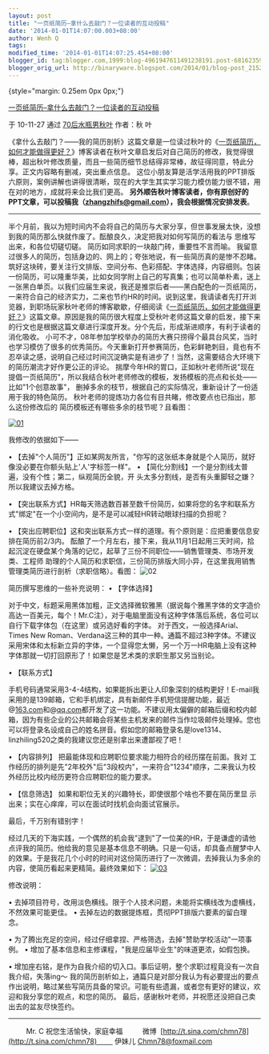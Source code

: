 ```yaml
---
layout: post
title: "一页纸简历–拿什么去敲门？一位读者的互动投稿"
date: '2014-01-01T14:07:00.003+08:00'
author: Wenh Q
tags:
modified_time: '2014-01-01T14:07:25.454+08:00'
blogger_id: tag:blogger.com,1999:blog-4961947611491238191.post-6816235920156229846
blogger_orig_url: http://binaryware.blogspot.com/2014/01/blog-post_2152.html
---
```


 {style="margin: 0.25em 0px 0px;"}

[一页纸简历–拿什么去敲门？一位读者的互动投稿](http://item.feedsky.com/%7Efeedsky/hopeful/%7E8019420/443508233/5063265/1/item.html)

于 10-11-27 通过 [70后水瓶男秋叶](http://www.70man.com/) 作者：秋 叶


《拿什么去敲门？——我的简历剖析》这篇文章是一位读过秋叶的《[一页纸简历，如何才能做得更好？](http://www.70man.com/?p=4315)》博客读者在秋叶文章启发后对自己简历的修改，我觉得很棒，超出秋叶修改质量，而且一些简历细节总结得非常棒，故征得同意，特此分享。正文内容略有删减，突出重点信息。
这位小朋友算是活学活用我的PPT排版六原则，案例讲解也讲得很清晰，现在的大学生其实学习能力模仿能力很不错，用在对的地方，成就将来会比我们更高。
**另外顺告秋叶博客读者，你有原创好的PPT文章，可以投稿我（**[**zhangzhifs@gmail.com**](mailto:zhangzhifs@gmail.com)**），我会根据情况安排发表**。
***********************************************************************************
半个月前，我以为短时间内不会将自己的简历与大家分享，但世事发展太快，没想到我的简历那么快就作废了。酝酿良久，决定把我对如何写简历的看法与
思维写出来，和各位切磋切磋。
简历如同求职的一块敲门砖，重要性不言而喻。
我留意过很多人的简历，包括身边的、网上的；夸张地说，有一些简历真的是惨不忍睹。筑好这块砖，要关注行文排版、空间分布、色彩搭配、字体选择，内容细则。包装一份简历，可以隆重华美，比如女同学附上自己的写真集；也可以简单朴素，送上一张黑白单页。以我们应届生来说，我还是推崇后者——黑白配色的一页纸简历，一来符合自己的经济实力，二来也节约HR的时间。说到这里，我请读者先打开浏览器，到职场玩家秋叶老师的博客歇歇，仔细阅读《[一页纸简历，如何才能做得更好？](http://www.70man.com/?p=4315)》这篇文章。原因是我的简历很大程度上受秋叶老师这篇文章的启发，接下来的行文也是根据这篇文章进行深度开发。分个先后，形成渐进顺序，有利于读者的消化吸收。
小可不才，08年参加学校举办的简历大赛只捞得个最具台风奖，当时也学习模仿了很多的优秀简历。今天重新打开参赛简历，色彩鲜艳刺目，竟也有不忍卒读之感，说明自己经过时间沉淀确实是有进步了！当然，这需要结合大环境下的简历潮流才好作更公正的评论。
揣摩今年HR的胃口，正如秋叶老师所说"现在提倡一页纸简历"，所以我结合秋叶老师修改的模板，发扬模板的亮点和长处——比如"1个创意故事"，
删掉多余的枝节，根据自己的实际情况，重新设计了一份适用于我的特色简历。
秋叶老师的提炼功力各位有目共睹，修改要点也已指出，那么这份修改后的
简历模板还有哪些多余的枝节呢？且看图：

[![01](http://www.70man.com/wp-content/uploads/2010/11/01.jpg "01")](http://www.70man.com/wp-content/uploads/2010/11/01.jpg)

我修改的依据如下——

• 【去掉"个人简历"】正如某网友所言，"你写的这张纸本身就是个人简历，就好像没必要在你额头贴上'人'字标签一样"。
 • 【简化分割线】一个是分割线太普遍，没有个性；第二，纵观简历全貌，开
头太多分割线，是否有头重脚轻之嫌？所以我建议去掉方格。

• 【突出联系方式】HR每天筛选数百甚至数千份简历，如果将您的名字和联系方式"绑定"在一个小空间内，是不是可以减轻HR转动眼球扫描的负担呢？

• 【突出应聘职位】这和突出联系方式一样的道理。有个原则是：应把重要信息安排在简历前2/3内。
酝酿了一个月左右，接下来，我从11月1日起用三天时间，拾起沉淀在硬盘某个角落的记忆，起草了三份不同职位——销售管理类、市场开发类、工程师
助理的个人简历和求职信，三份简历排版大同小异，在这里我用销售管理类简历进行剖析（求职信略）。看图：
 ![02](http://www.70man.com/wp-content/uploads/2010/11/02.jpg "02")

简历撰写思维的一些补充说明：
 • 【字体选择】

对于中文，标题采用黑体加粗，正文选择微软雅黑（据说每个雅黑字体的文字造价高达一百美元，每个！Mr.C注），对于电脑里面没有这种字体落后系统，各位可以自行下载字体包（在这里）或另选好看的字体。
 对于西文，一般选择Arial、Times New
Roman、Verdana这三种的其中一种。通篇不超过3种字体。不建议采用宋体和太标新立异的字体，一个显得您太懒，另一个万一HR电脑上没有这种字体那就一切打回原形了！如果您是艺术类的求职生那又另当别论。

• 【联系方式】

手机号码通常采用3-4-4结构，如果能拆出更让人印象深刻的结构更好！E-mail我采用的是139邮箱，它和手机绑定，具有新邮件手机短信提醒功能，最近@[163.com](http://163.com/)和@[qq.com](http://qq.com/)都开发了这一功能。不建议用太偏僻的邮箱后缀和校内邮箱，因为有些企业的公共邮箱会将某些主机发来的邮件当作垃圾邮件处理掉。您也可以将登录名设成自己的姓名拼音。假如您的邮箱登录名是love1314、linzhiling520之类的我建议您还是别拿出来遭鄙视了吧！

• 【内容排列】
 把最能体现和应聘职位要求能力相符合的经历摆在前面。我对
工作经历的排列是先"2年校外"后"3段校内"，一来符合"1234"顺序，二来我认为校外经历比校内经历更符合应聘职位的能力要求。

• 【信息筛选】
 如果和职位无关的兴趣特长，即使很那个啥也不要在简历里显
示出来；实在心痒痒，可以在面试时找机会向面试官展示。

最后，千万别有错别字！

经过几天的下海实践，一个偶然的机会我"逮到"了一位美的HR，于是谦虚的请他点评我的简历。他给我的意见是基本信息不明确。只是一句话，却具备点醒梦中人的效果。于是我花几个小时的时间对这份简历进行了一次微调，去掉我认为多余的内容，使简历看起来更精简。最终效果如下：
[![03](http://www.70man.com/wp-content/uploads/2010/11/03.jpg "03")](http://www.70man.com/wp-content/uploads/2010/11/03.jpg)



























修改说明：

• 去掉项目符号，改用淡色横线。限于个人技术问题，未能将实横线改为虚横线，不然效果可能更佳。
 • 去掉左边的数据提炼框，贯彻PPT排版六要素的留白理念。

• 为了腾出充足的空间，经过仔细拿捏、严格筛选，去掉"赞助学校活动"一项事例。
 • 增加了基本信息和主修课程，"我是应届毕业生"的味道更浓，如假包换。

• 增加座右铭，是作为自我介绍的切入口。事后证明，整个求职过程竟没有一次自我介绍，失落ing～
我的简历剖析如上，通篇只是对部分我认为有必要提出的要点作出说明，略过某些写简历具备的常识。可能有些遗漏，或者您有更好的建议，欢迎和我分享您的观点，和您的简历。
最后，感谢秋叶老师，并祝愿还没把自己卖出去的盆友尽快签约。
_____________________________________________
          Mr. C 祝您生活愉快，家庭幸福
          微博 
[http://t.sina.com/chmn78](http://t.sina.com/chmn78)         伊妹儿
[Chmn78@foxmail.com](mailto:Chmn78@foxmail.com)
